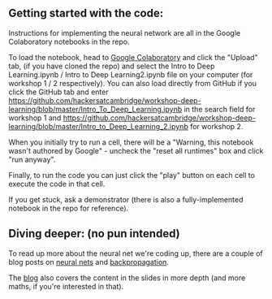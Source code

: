 ## Getting started with the code:

Instructions for implementing the neural network are all in the Google Colaboratory notebooks in the repo.

To load the notebook, head to [Google Colaboratory](http://colab.research.google.com/) and click the "Upload" tab,  (if you have cloned the repo) and select the Intro to Deep Learning.ipynb / Intro to Deep Learning2.ipynb file on your computer (for workshop 1 / 2 respectively). You can also load directly from GitHub if you click the GitHub tab and enter https://github.com/hackersatcambridge/workshop-deep-learning/blob/master/Intro_To_Deep_Learning.ipynb in the search field for workshop 1 and https://github.com/hackersatcambridge/workshop-deep-learning/blob/master/Intro_to_Deep_Learning_2.ipynb for workshop 2.

When you initially try to run a cell, there will be a "Warning, this notebook wasn't authored by Google" - uncheck the "reset all runtimes" box and click "run anyway".

Finally, to run the code you can just click the "play" button on each cell to execute the code in that cell.

If you get stuck, ask a demonstrator (there is also a fully-implemented notebook in the repo for reference). 


## Diving deeper: (no pun intended)

To read up more about the neural net we're coding up, there are a couple of blog posts on [neural nets](https://mukul-rathi.github.io/2018/08/29/FeedForwardNeuralNet.html) and [backpropagation](https://mukul-rathi.github.io/2018/08/31/Backpropagation.html). 

The [blog](https://mukul-rathi.github.io/blog.html) also covers the content in the slides in more depth (and more maths, if you're interested in that). 



